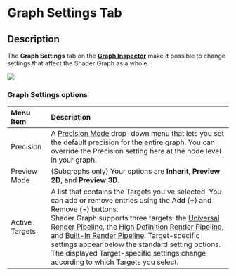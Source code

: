 # Graph Settings Tab

## Description

The **Graph Settings** tab on the **[Graph Inspector](Internal-Inspector.md)** make it possible to change settings that affect the Shader Graph as a whole.

![](images/GraphSettings_Menu.png)

### Graph Settings options

| Menu Item | Description |
|:----------|:------------|
| Precision | A [Precision Mode](Precision-Modes.md) drop-down menu that lets you set the default precision for the entire graph. You can override the Precision setting here at the node level in your graph.|
| Preview Mode | (Subgraphs only) Your options are **Inherit**, **Preview 2D**, and **Preview 3D**. |
| Active Targets | A list that contains the Targets you've selected. You can add or remove entries using the Add (**+**) and Remove (**-**) buttons. <br/>Shader Graph supports three targets: the [Universal Render Pipeline](https://docs.unity3d.com/Packages/com.unity.render-pipelines.universal@12.0/manual/index.html), the [High Definition Render Pipeline](https://docs.unity3d.com/Packages/com.unity.render-pipelines.high-definition@12.0/manual/index.html), and [Built-In Render Pipeline](https://docs.unity3d.com/2020.3/Documentation/Manual/render-pipelines.html). Target-specific settings appear below the standard setting options. The displayed Target-specific settings change according to which Targets you select. |
